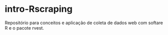 # intro-Rscraping
 
Repositório para conceitos e aplicação de coleta de dados web com softare R e o pacote rvest.